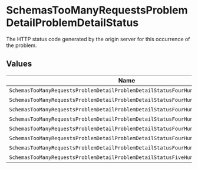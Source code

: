 # SchemasTooManyRequestsProblemDetailProblemDetailStatus

The HTTP status code generated by the origin server for this occurrence of the problem.


## Values

| Name                                                                             | Value                                                                            |
| -------------------------------------------------------------------------------- | -------------------------------------------------------------------------------- |
| `SchemasTooManyRequestsProblemDetailProblemDetailStatusFourHundred`              | 400                                                                              |
| `SchemasTooManyRequestsProblemDetailProblemDetailStatusFourHundredAndOne`        | 401                                                                              |
| `SchemasTooManyRequestsProblemDetailProblemDetailStatusFourHundredAndTwo`        | 402                                                                              |
| `SchemasTooManyRequestsProblemDetailProblemDetailStatusFourHundredAndThree`      | 403                                                                              |
| `SchemasTooManyRequestsProblemDetailProblemDetailStatusFourHundredAndFour`       | 404                                                                              |
| `SchemasTooManyRequestsProblemDetailProblemDetailStatusFourHundredAndNine`       | 409                                                                              |
| `SchemasTooManyRequestsProblemDetailProblemDetailStatusFourHundredAndTwentyNine` | 429                                                                              |
| `SchemasTooManyRequestsProblemDetailProblemDetailStatusFiveHundred`              | 500                                                                              |